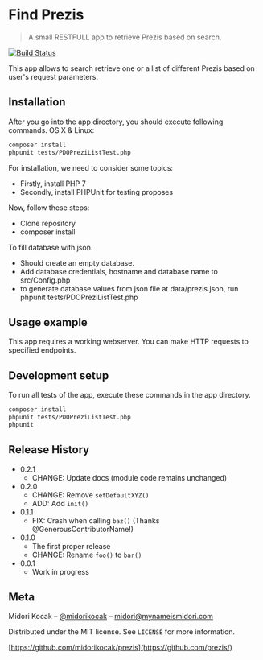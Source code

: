 # Find Prezis
> A small RESTFULL app to retrieve Prezis based on search.

[![Build Status][travis-image]][travis-url]

This app allows to search retrieve one or a list of different Prezis based on user's request parameters.

## Installation

After you go into the app directory, you should execute following commands.
OS X & Linux:

```sh
composer install
phpunit tests/PDOPreziListTest.php
```

For installation, we need to consider some topics:
 - Firstly, install PHP 7
 - Secondly, install PHPUnit for testing proposes
 
Now, follow these steps:
 - Clone repository
 - composer install
 
To fill database with json. 
 - Should create an empty database.
 - Add database credentials, hostname and database name to
 src/Config.php
 - to generate database values from json file at data/prezis.json, run phpunit tests/PDOPreziListTest.php

## Usage example

This app requires a working webserver. You can make HTTP requests to specified endpoints.

## Development setup

To run all tests of the app, execute these commands in the app directory.

```sh
composer install
phpunit tests/PDOPreziListTest.php
phpunit
```

## Release History

* 0.2.1
    * CHANGE: Update docs (module code remains unchanged)
* 0.2.0
    * CHANGE: Remove `setDefaultXYZ()`
    * ADD: Add `init()`
* 0.1.1
    * FIX: Crash when calling `baz()` (Thanks @GenerousContributorName!)
* 0.1.0
    * The first proper release
    * CHANGE: Rename `foo()` to `bar()`
* 0.0.1
    * Work in progress

## Meta

Midori Kocak – [@midorikocak](https://twitter.com/midorikocak) – midori@mynameismidori.com

Distributed under the MIT license. See ``LICENSE`` for more information.

[https://github.com/midorikocak/prezis](https://github.com/prezis/)

[travis-image]: https://img.shields.io/travis/dbader/node-datadog-metrics/master.svg?style=flat-square
[travis-url]: https://travis-ci.org/dbader/node-datadog-metrics